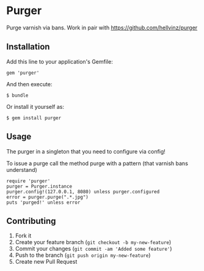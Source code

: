 # Purger

Purge varnish via bans. Work in pair with https://github.com/hellvinz/purger

## Installation

Add this line to your application's Gemfile:

    gem 'purger'

And then execute:

    $ bundle

Or install it yourself as:

    $ gem install purger

## Usage

The purger in a singleton that you need to configure via config!

To issue a purge call the method purge with a pattern (that varnish bans understand)

```
require 'purger'
purger = Purger.instance
purger.config!(127.0.0.1, 8080) unless purger.configured
error = purger.purge(".*.jpg")
puts 'purged!' unless error
```

## Contributing

1. Fork it
2. Create your feature branch (`git checkout -b my-new-feature`)
3. Commit your changes (`git commit -am 'Added some feature'`)
4. Push to the branch (`git push origin my-new-feature`)
5. Create new Pull Request
